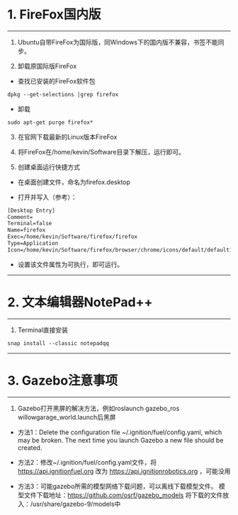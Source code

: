 # 1. FireFox国内版
----------

1. Ubuntu自带FireFox为国际版，同Windows下的国内版不兼容，书签不能同步。

2. 卸载原国际版FireFox

* 查找已安装的FireFox软件包
```html
dpkg --get-selections |grep firefox
```

* 卸载
```html
sudo apt-get purge firefox*
```

3. 在官网下载最新的Linux版本FireFox

4. 将FireFox在/home/kevin/Software目录下解压，运行即可。

5. 创建桌面运行快捷方式

* 在桌面创建文件，命名为firefox.desktop

* 打开并写入（参考）：
```html
[Desktop Entry]
Comment=
Terminal=false
Name=firefox
Exec=/home/kevin/Software/firefox/firefox
Type=Application
Icon=/home/kevin/Software/firefox/browser/chrome/icons/default/default128.png
```

* 设置该文件属性为可执行，即可运行。


----------
# 2. 文本编辑器NotePad++
----------
1. Terminal直接安装
```html
snap install --classic notepadqq
```


----------
# 3. Gazebo注意事项
----------
1. Gazebo打开黑屏的解决方法，例如roslaunch gazebo_ros willowgarage_world.launch后黑屏

* 方法1：Delete the configuration file ~/.ignition/fuel/config.yaml, which may be broken. The next time you launch Gazebo a new file should be created.

* 方法2：修改~/.ignition/fuel/config.yaml文件，将 https://api.ignitionfuel.org 改为 https://api.ignitionrobotics.org ，可能没用

* 方法3：可能gazebo所需的模型网络下载问题，可以离线下载模型文件。
模型文件下载地址：https://github.com/osrf/gazebo_models
将下载的文件放入：/usr/share/gazebo-9/models中




